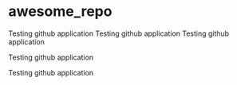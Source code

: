 # awesome_repo

Testing github application
Testing github application
Testing github application

Testing github application

Testing github application

